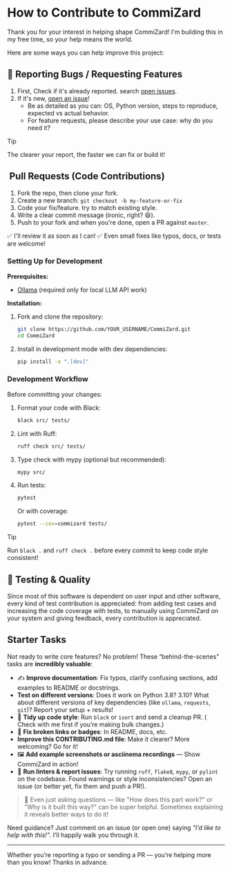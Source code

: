 # How to Contribute to CommiZard

Thank you for your interest in helping shape CommiZard! I'm building this in my
free time, so your help means the world.

Here are some ways you can help improve this project:

## 🐞 Reporting Bugs / Requesting Features

1. First, Check if it's already reported.
   search [open issues](https://github.com/Chungzter/CommiZard/issues).
2. If it's new, [open an issue](https://github.com/Chungzter/CommiZard/issues)!
    - Be as detailed as you can: OS, Python version, steps to reproduce,
      expected vs actual behavior.
    - For feature requests, please describe your use case: why do you need it?

> [!TIP]
> The clearer your report, the faster we can fix or build it!

## ️ Pull Requests (Code Contributions)

1. Fork the repo, then clone your fork.
2. Create a new branch: `git checkout -b my-feature-or-fix`
3. Code your fix/feature. try to match existing style.
4. Write a clear commit message (ironic, right? 😄).
5. Push to your fork and when you're done, open a PR against `master`.

✅ I'll review it as soon as I can!
✅ Even small fixes like typos, docs, or tests are welcome!

### Setting Up for Development

**Prerequisites:**

- [Ollama](https://ollama.ai/) (required only for local LLM API work)

**Installation:**

1. Fork and clone the repository:
   ```bash
   git clone https://github.com/YOUR_USERNAME/CommiZard.git
   cd CommiZard
   ```

2. Install in development mode with dev dependencies:
   ```bash
   pip install -e ".[dev]"
   ```

### Development Workflow

Before committing your changes:

1. Format your code with Black:
   ```bash
   black src/ tests/
   ```

2. Lint with Ruff:
   ```bash
   ruff check src/ tests/
   ```

3. Type check with mypy (optional but recommended):
   ```bash
   mypy src/
   ```

4. Run tests:
   ```bash
   pytest
   ```

   Or with coverage:
   ```bash
   pytest --cov=commizard tests/
   ```

> [!TIP]
> Run `black .` and `ruff check .` before every commit to keep code style
> consistent!

## 🧪 Testing & Quality

Since most of this software is dependent on user input and other software, every
kind of test contribution is appreciated: from adding test cases and increasing
the code coverage with tests, to manually using CommiZard on your system and
giving feedback, every contribution is appreciated.

## Starter Tasks

Not ready to write core features? No problem! These “behind-the-scenes” tasks
are **incredibly valuable**:

- ✍️ **Improve documentation**: Fix typos, clarify confusing sections, add
  examples to README or docstrings.
- **Test on different versions**: Does it work on Python 3.8? 3.10? What
  about different versions of key dependencies (like `ollama`, `requests`,
  `git`)? Report your setup + results!
- 🧩 **Tidy up code style**: Run `black` or `isort` and send a cleanup PR. (
  Check with me first if you’re making bulk changes.)
- 🔗 **Fix broken links or badges**: In README, docs, etc.
- **Improve this CONTRIBUTING.md file**: Make it clearer? More welcoming? Go
  for it!
- 🖼️ **Add example screenshots or asciinema recordings** — Show CommiZard in
  action!
- 🧹 **Run linters & report issues**: Try running `ruff`, `flake8`, `mypy`, or
  `pylint` on the codebase. Found warnings or style inconsistencies? Open an
  issue (or better yet, fix them and push a PR!).

> 💬 Even just asking questions — like "How does this part work?" or "Why is it
> built this way?" can be super helpful. Sometimes explaining it reveals better
> ways to do it!

Need guidance? Just comment on an issue (or open one) saying *"I’d like to help
with this!"*. I’ll happily walk you through it.

---

Whether you’re reporting a typo or sending a PR — you’re helping more than you
know! Thanks in advance.
